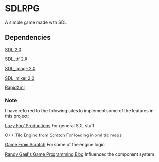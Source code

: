 # SDLRPG
A simple game made with SDL

## Dependencies
[SDL 2.0](https://www.libsdl.org/download-2.0.php)

[SDL_ttf 2.0](https://www.libsdl.org/projects/SDL_ttf/)

[SDL_image 2.0](https://www.libsdl.org/projects/SDL_image/)

[SDL_mixer 2.0](https://www.libsdl.org/projects/SDL_mixer/)

[RapidXml](http://rapidxml.sourceforge.net/)

### Note
I have referred to the following sites to implement some of the features in this project:

[Lazy Foo' Productions](http://lazyfoo.net/tutorials/SDL/index.php) For general SDL stuff

[C++ Tile Engine from Scratch](http://www.dreamincode.net/forums/topic/230524-c-tile-engine-from-scratch-part-1/) For loading in xml tile maps

[Game From Scratch](http://www.gamefromscratch.com/page/Game-From-Scratch-CPP-Edition.aspx) For some of the engine logic

[Randy Gaul's Game Programming Blog](http://www.randygaul.net/2013/05/20/component-based-engine-design/) Influenced the component system
